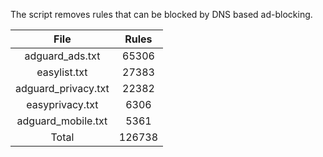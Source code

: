 The script removes rules that can be blocked by DNS based ad-blocking.


| File | Rules |
|:----:|:-----:|
| adguard_ads.txt | 65306 |
| easylist.txt | 27383 |
| adguard_privacy.txt | 22382 |
| easyprivacy.txt | 6306 |
| adguard_mobile.txt | 5361 |
| Total | 126738 |